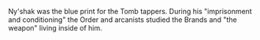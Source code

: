 Ny'shak was the blue print for the Tomb tappers. During his "imprisonment and conditioning" the Order and arcanists studied the Brands and "the weapon" living inside of him. 